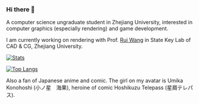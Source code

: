 ### Hi there 👋

<!--
**PepcyCh/PepcyCh** is a ✨ _special_ ✨ repository because its `README.md` (this file) appears on your GitHub profile.

Here are some ideas to get you started:

- 🔭 I’m currently working on ...
- 🌱 I’m currently learning ...
- 👯 I’m looking to collaborate on ...
- 🤔 I’m looking for help with ...
- 💬 Ask me about ...
- 📫 How to reach me: ...
- 😄 Pronouns: ...
- ⚡ Fun fact: ...
-->

A computer science ungraduate student in Zhejiang University, interested in computer graphics (especially rendering) and game development.

I am currently working on rendering with Prof. [Rui Wang](http://www.cad.zju.edu.cn/home/rwang/) in State Key Lab of CAD & CG, Zhejiang University.

[![Stats](https://github-readme-stats.vercel.app/api?username=PepcyCh&show_icons=true&count_private=true&theme=flag-india)](https://github.com/PepcyCh)

[![Top Langs](https://github-readme-stats.vercel.app/api/top-langs/?username=PepcyCh&layout=compact&hide=html,c&theme=flag-india)](https://github.com/PepyCh)

Also a fan of Japanese anime and comic. The girl on my avatar is Umika Konohoshi (小ノ星　海果), heroine of comic Hoshikuzu Telepass (星屑テレパス).
